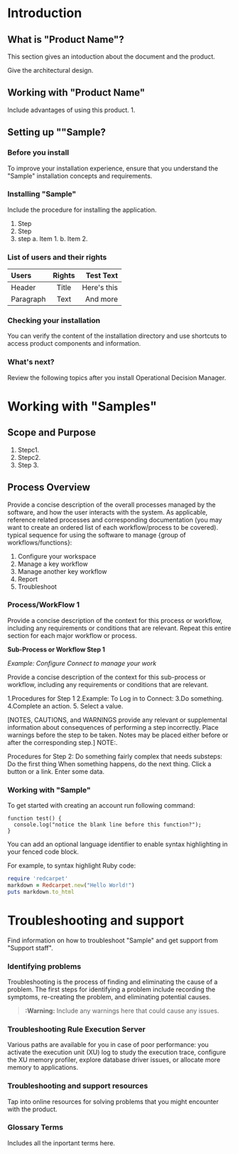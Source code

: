 # Introduction

## What is "Product Name"?

This section gives an intoduction about the document and the product.

Give the architectural design. 

## Working with "Product Name"

Include advantages of using this product. 
1. 

## Setting up ""Sample?

<Description>

### Before you install 
To improve your installation experience, ensure that you understand the "Sample" installation concepts and requirements.


### Installing "Sample" 

Include the procedure for installing the application.

1. Step 
2. Step 
3. step 
	a. Item 1.
	b. Item 2. 


### List of users and their rights 

| Users       | Rights      | Test Text     |
| :---        |    :----:   |          ---: |
| Header      | Title       | Here's this   |
| Paragraph   | Text        | And more      |


### Checking your installation
You can verify the content of the installation directory and use shortcuts to access product components and information.


### What's next?
Review the following topics after you install Operational Decision Manager.


# Working with "Samples"
<Describe the application and how to use it>

## Scope and Purpose 
1. Stepc1.
2. Stepc2.
3. Step 3. 


## Process Overview
Provide a concise description of the overall processes managed by the software, and how the user interacts with the system. As applicable, reference related processes and corresponding documentation (you may want to create an ordered list of each workflow/process to be covered).
typical sequence for using the software to manage {group of workflows/functions}:

1. Configure your workspace
2. Manage a key workflow
3. Manage another key workflow
4. Report
5. Troubleshoot


### Process/WorkFlow 1

Provide a concise description of the context for this process or workflow, including any requirements or conditions that are relevant. Repeat this entire section for each major workflow or process.

**Sub-Process or Workflow Step 1**

_Example: Configure Connect to manage your work_

Provide a concise description of the context for this sub-process or workflow, including any requirements or conditions that are relevant.

1.Procedures for Step 1
2.Example: To Log in to Connect:
3.Do something.
4.Complete an action.
5. Select a value.

[NOTES, CAUTIONS, and WARNINGS provide any relevant or supplemental information about consequences of performing a step incorrectly. Place warnings before the step to be taken. Notes may be placed either before or after the corresponding step.]
NOTE:.

Procedures for Step 2:
Do something fairly complex that needs substeps:
Do the first thing
When something happens, do the next thing.
Click a button or a link.
Enter some data.



### Working with "Sample"

To get started with creating an account run following command:

```
function test() {
  console.log("notice the blank line before this function?");
}
```
You can add an optional language identifier to enable syntax highlighting in your fenced code block.

For example, to syntax highlight Ruby code:

```ruby
require 'redcarpet'
markdown = Redcarpet.new("Hello World!")
puts markdown.to_html
```

# Troubleshooting and support
Find information on how to troubleshoot "Sample" and get support from "Support staff".

### Identifying problems
Troubleshooting is the process of finding and eliminating the cause of a problem. The first steps for identifying a problem include recording the symptoms, re-creating the problem, and eliminating potential causes.

> **:Warning:** Include any warnings here that could cause any issues. 

### Troubleshooting Rule Execution Server
Various paths are available for you in case of poor performance: you activate the execution unit (XU) log to study the execution trace, configure the XU memory profiler, explore database driver issues, or allocate more memory to applications.

### Troubleshooting and support resources
Tap into online resources for solving problems that you might encounter with the product.

### Glossary Terms
Includes all the inportant terms here. 
